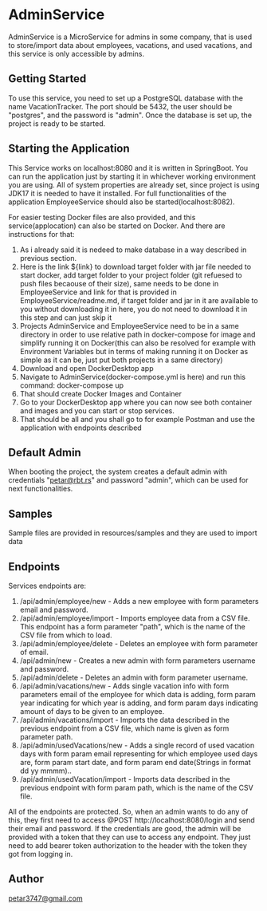 # AdminService
AdminService is a MicroService for admins in some company, that is used to store/import data about employees, vacations, and used vacations, and this service is only accessible by admins.

## Getting Started
To use this service, you need to set up a PostgreSQL database with the name VacationTracker. The port should be 5432, the user should be "postgres", and the password is "admin". Once the database is set up, the project is ready to be started.

## Starting the Application
This Service works on localhost:8080 and it is written in SpringBoot. You can run the application just by starting it in whichever working environment you are using. All of system properties are already set, since project is using JDK17 it is needed to have it installed. For full functionalities of the application EmployeeService should also be started(localhost:8082).

For easier testing Docker files are also provided, and this service(applocation) can also be started on Docker. And there are instructions for that:
1. As i already said it is nedeed to make database in a way described in previous section.
2. Here is the link ${link} to download target folder with jar file needed to start docker, add target folder to your project folder (git refuesed to push files becaouse of their size), same needs to be done in EmployeeService and link for that is provided in EmployeeService/readme.md, if target folder and jar in it are available to you without downloading it in here, you do not need to download it in this step and can just skip it
3. Projects AdminService and EmployeeService need to be in a same directory in order to use relative path in docker-compose for image and simplify running it on Docker(this can also be resolved for example with Environment Variables but in terms of making running it on Docker as simple as it can be, just put both projects in a same directory)
4. Download and open DockerDesktop app
5. Navigate to AdminService(docker-compose.yml is here) and run this command: docker-compose up
6. That should create Docker Images and Container
7. Go to your DockerDesktop app where you can now see both container and images and you can start or stop services.
8. That should be all and you shall go to for example Postman and use the application with endpoints described


## Default Admin
When booting the project, the system creates a default admin with credentials "petar@rbt.rs" and password "admin", which can be used for next functionalities.

## Samples
Sample files are provided in resources/samples and they are used to import data

## Endpoints
Services endpoints are:

1. /api/admin/employee/new - Adds a new employee with form parameters email and password.
2. /api/admin/employee/import - Imports employee data from a CSV file. This endpoint has a form parameter "path", which is the name of the CSV file from which to load.
3. /api/admin/employee/delete - Deletes an employee with form parameter of email.
4. /api/admin/new - Creates a new admin with form parameters username and password.
5. /api/admin/delete - Deletes an admin with form parameter username.
6. /api/admin/vacations/new - Adds single vacation info with form parameters email of the employee for which data is adding, form param year indicating for which year is adding, and form param days indicating amount of days to be given to an employee.
7. /api/admin/vacations/import - Imports the data described in the previous endpoint from a CSV file, which name is given as form parameter path.
8. /api/admin/usedVacations/new - Adds a single record of used vacation days with form param email representing for which employee used days are, form param start date, and form param end date(Strings in format dd yy mmmm)..
9. /api/admin/usedVacation/import - Imports data described in the previous endpoint with form param path, which is the name of the CSV file.

All of the endpoints are protected. So, when an admin wants to do any of this, they first need to access @POST http://localhost:8080/login and send their email and password. If the credentials are good, the admin will be provided with a token that they can use to access any endpoint. They just need to add bearer token authorization to the header with the token they got from logging in.

## Author
petar3747@gmail.com
